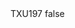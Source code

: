 <?xml version="1.0" encoding="UTF-8"?>
<CustomMetadata xmlns="http://soap.sforce.com/2006/04/metadata">
    <label>TXU197</label>
    <protected>false</protected>
</CustomMetadata>
